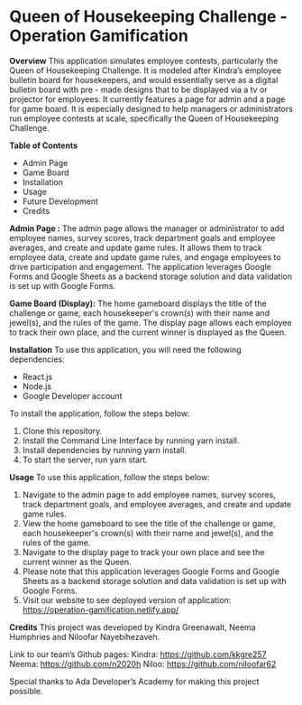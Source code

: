 # Queen of Housekeeping Challenge - Operation Gamification

**Overview**
This application simulates employee contests, particularly the Queen of Housekeeping Challenge. It is modeled after Kindra’s employee bulletin board for housekeepers, and would essentially serve as a digital bulletin board with pre - made designs that to be displayed via a tv or projector for employees. It currently features a page for admin and a page for game board. It is especially designed to help managers or administrators run employee contests at scale, specifically the Queen of Housekeeping Challenge.

**Table of Contents**

- Admin Page
- Game Board
- Installation
- Usage
- Future Development
- Credits

**Admin Page :**
The admin page allows the manager or administrator to add employee names, survey scores, track department goals and employee averages, and create and update game rules. It allows them to track employee data, create and update game rules, and engage employees to drive participation and engagement. The application leverages Google Forms and Google Sheets as a backend storage solution and data validation is set up with Google Forms.

**Game Board (Display):**
The home gameboard displays the title of the challenge or game, each housekeeper's crown(s) with their name and jewel(s), and the rules of the game. The display page allows each employee to track their own place, and the current winner is displayed as the Queen.

**Installation**
To use this application, you will need the following dependencies:

- React.js
- Node.js
- Google Developer account

To install the application, follow the steps below:

1. Clone this repository.
2. Install the Command Line Interface by running yarn install.
3. Install dependencies by running yarn install.
4. To start the server, run yarn start.

**Usage**
To use this application, follow the steps below:

1. Navigate to the admin page to add employee names, survey scores, track department goals, and employee averages, and create and update game rules.
2. View the home gameboard to see the title of the challenge or game, each housekeeper's crown(s) with their name and jewel(s), and the rules of the game.
3. Navigate to the display page to track your own place and see the current winner as the Queen.
4. Please note that this application leverages Google Forms and Google Sheets as a backend storage solution and data validation is set up with Google Forms.
5. Visit our website to see deployed version of application: https://operation-gamification.netlify.app/

**Credits**
This project was developed by Kindra Greenawalt, Neema Humphries and Niloofar Nayebihezaveh.

Link to our team’s Github pages:
Kindra: https://github.com/kkgre257
Neema: https://github.com/n2020h
Niloo: https://github.com/niloofar62

Special thanks to Ada Developer’s Academy for making this project possible.
